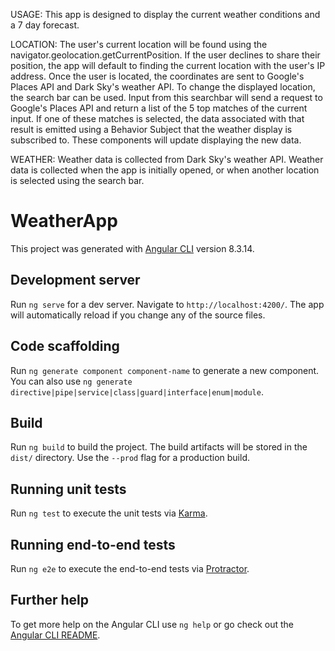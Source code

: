 USAGE:
This app is designed to display the current weather conditions and a 7 day forecast.

LOCATION:
The user's current location will be found using the 
navigator.geolocation.getCurrentPosition. If the user declines to share their position, the app will default to finding the current location with the user's IP address. Once the user is located, the coordinates are sent to Google's Places API and Dark Sky's weather API.
To change the displayed location, the search bar can be used. Input from this searchbar will send a request to Google's Places API and return a list of the 5 top matches of the current input. If one of these matches is selected, the data associated with that result is emitted using a Behavior Subject that the weather display is subscribed to. These components will update displaying the new data.

WEATHER:
Weather data is collected from Dark Sky's weather API. Weather data is collected when the app is initially opened, or when another location is selected using the search bar.

# WeatherApp

This project was generated with [Angular CLI](https://github.com/angular/angular-cli) version 8.3.14.

## Development server

Run `ng serve` for a dev server. Navigate to `http://localhost:4200/`. The app will automatically reload if you change any of the source files.

## Code scaffolding

Run `ng generate component component-name` to generate a new component. You can also use `ng generate directive|pipe|service|class|guard|interface|enum|module`.

## Build

Run `ng build` to build the project. The build artifacts will be stored in the `dist/` directory. Use the `--prod` flag for a production build.

## Running unit tests

Run `ng test` to execute the unit tests via [Karma](https://karma-runner.github.io).

## Running end-to-end tests

Run `ng e2e` to execute the end-to-end tests via [Protractor](http://www.protractortest.org/).

## Further help

To get more help on the Angular CLI use `ng help` or go check out the [Angular CLI README](https://github.com/angular/angular-cli/blob/master/README.md).
